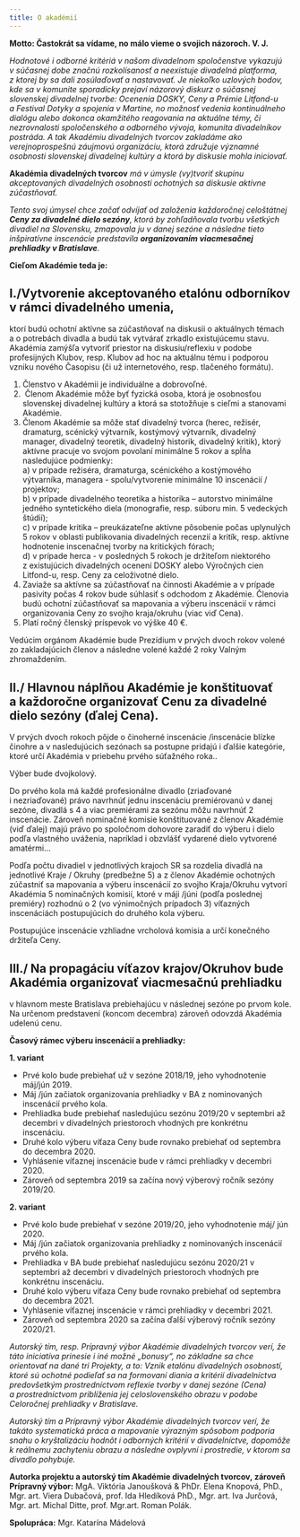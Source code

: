 ```yaml
---
title: O akadémií
---
```

**Motto: Častokrát sa vídame, no málo vieme o svojich názoroch. V. J.**

_Hodnotové i odborné kritériá v našom divadelnom spoločenstve vykazujú v súčasnej dobe značnú rozkolísanosť a neexistuje divadelná platforma, z ktorej by sa dali zosúlaďovať a nastavovať. Je niekoľko uzlových bodov, kde sa v komunite sporadicky prejaví názorový diskurz o súčasnej slovenskej divadelnej tvorbe: Ocenenia DOSKY, Ceny a Prémie Litfond-u a Festival Dotyky a spojenia v Martine, no možnosť vedenia kontinuálneho dialógu alebo dokonca okamžitého reagovania na aktuálne témy, či nezrovnalosti spoločenského a odborného vývoja, komunita divadelníkov postráda. A tak Akadémiu divadelných tvorcov zakladáme ako verejnoprospešnú záujmovú organizáciu, ktorá združuje významné osobnosti slovenskej divadelnej kultúry a ktorá by diskusie mohla iniciovať._

**Akadémia divadelných tvorcov** _má v úmysle (vy)tvoriť skupinu akceptovaných divadelných osobností ochotných sa diskusie aktívne zúčastňovať._

_Tento svoj úmysel chce začať odvíjať od založenia každoročnej celoštátnej **Ceny za divadelné dielo sezóny**, ktorá by zohľadňovala tvorbu všetkých divadiel na Slovensku, zmapovala ju v danej sezóne a následne tieto inšpiratívne inscenácie predstavila **organizovaním viacmesačnej prehliadky v Bratislave**._

**Cieľom Akadémie teda je:**

## I./Vytvorenie akceptovaného etalónu odborníkov v  rámci divadelného umenia,

 ktorí budú ochotní aktívne sa zúčastňovať na diskusii o aktuálnych témach a o potrebách divadla a budú tak vytvárať zrkadlo existujúcemu stavu. Akadémia zamýšľa vytvoriť priestor na diskusiu/reflexiu v podobe profesijných Klubov, resp. Klubov ad hoc na aktuálnu tému i podporou vzniku nového Časopisu (či už internetového, resp. tlačeného formátu).

1. Členstvo v Akadémii je individuálne a dobrovoľné.
2.  Členom Akadémie môže byť fyzická osoba, ktorá je osobnosťou slovenskej divadelnej kultúry a ktorá sa stotožňuje s cieľmi a stanovami Akadémie.
3. Členom Akadémie sa môže stať divadelný tvorca (herec, režisér, dramaturg, scénický výtvarník, kostýmový výtvarník, divadelný manager, divadelný teoretik, divadelný historik, divadelný kritik), ktorý aktívne pracuje vo svojom povolaní minimálne 5 rokov a spĺňa nasledujúce podmienky:\
   a) v prípade režiséra, dramaturga, scénického a kostýmového výtvarníka, managera - spolu/vytvorenie minimálne 10 inscenácií / projektov;\
   b) v prípade divadelného teoretika a historika – autorstvo minimálne jedného syntetického diela (monografie, resp. súboru min. 5 vedeckých štúdií);\
   c) v prípade kritika – preukázateľne aktívne pôsobenie počas uplynulých 5 rokov v oblasti publikovania divadelných recenzií a kritík, resp. aktívne hodnotenie inscenačnej tvorby na kritických fórach; \
   d) v prípade herca - v posledných 5 rokoch je držiteľom niektorého z existujúcich divadelných ocenení DOSKY alebo Výročných cien Litfond-u, resp. Ceny za celoživotné dielo.
4. Zaviaže sa aktívne sa zúčastňovať na činnosti Akadémie a v prípade pasivity počas 4 rokov bude súhlasiť s odchodom z Akadémie. Členovia budú ochotní zúčastňovať sa mapovania a výberu inscenácií v rámci organizovania Ceny zo svojho kraja/okruhu (viac viď Cena).
5. Platí ročný členský príspevok vo výške 40 €.

Vedúcim orgánom Akadémie bude Prezídium v prvých dvoch rokov volené zo zakladajúcich členov a následne volené každé 2 roky Valným zhromaždením.

## II./ Hlavnou náplňou Akadémie je konštituovať a každoročne organizovať Cenu za divadelné dielo sezóny (ďalej Cena).

V prvých dvoch rokoch pôjde o činoherné inscenácie /inscenácie blízke činohre a v nasledujúcich sezónach sa postupne pridajú i ďalšie kategórie, ktoré určí Akadémia v priebehu prvého súťažného roka..

Výber bude dvojkolový.

Do prvého kola má každé profesionálne divadlo (zriaďované i nezriaďované) právo navrhnúť jednu inscenáciu premiérovanú v danej sezóne, divadlá s 4 a viac premiérami za sezónu môžu navrhnúť 2 inscenácie. Zároveň nominačné komisie konštituované z členov Akadémie (viď ďalej) majú právo po spoločnom dohovore zaradiť do výberu i dielo podľa vlastného uváženia, napríklad i obzvlášť vydarené dielo vytvorené amatérmi...

Podľa počtu divadiel v jednotlivých krajoch SR sa rozdelia divadlá na jednotlivé Kraje / Okruhy (predbežne 5) a z členov Akadémie ochotných zúčastniť sa mapovania a výberu inscenácií zo svojho Kraja/Okruhu vytvorí Akadémia 5 nominačných komisií, ktoré v máji /júni (podľa poslednej premiéry) rozhodnú o 2 (vo výnimočných prípadoch 3) víťazných inscenáciách postupujúcich do druhého kola výberu. 

Postupujúce inscenácie vzhliadne vrcholová komisia a určí konečného držiteľa Ceny.

## III./ Na propagáciu víťazov krajov/Okruhov bude Akadémia organizovať viacmesačnú prehliadku

 v hlavnom meste Bratislava prebiehajúcu v následnej sezóne po prvom kole. Na určenom predstavení (koncom decembra) zároveň odovzdá Akadémia udelenú cenu.

**Časový rámec výberu inscenácií a prehliadky:**

**1. variant**

* Prvé kolo bude prebiehať už v sezóne 2018\/19, jeho vyhodnotenie máj/jún 2019.
* Máj /jún začiatok organizovania prehliadky v BA z nominovaných inscenácií prvého kola.
* Prehliadka bude prebiehať nasledujúcu sezónu 2019/20 v septembri až decembri v divadelných priestoroch vhodných pre konkrétnu inscenáciu.
* Druhé kolo výberu víťaza Ceny bude rovnako prebiehať od septembra do decembra 2020.
* Vyhlásenie víťaznej inscenácie bude v rámci prehliadky v decembri 2020.
* Zároveň od septembra 2019 sa začína nový výberový ročník sezóny 2019/20.

**2. variant**

* Prvé kolo bude prebiehať v sezóne 2019/20, jeho vyhodnotenie máj/ jún 2020.
* Máj /jún začiatok organizovania prehliadky z nominovaných inscenácií prvého kola.
* Prehliadka v BA bude prebiehať nasledujúcu sezónu 2020/21 v septembri až decembri  v divadelných priestoroch vhodných pre konkrétnu inscenáciu.
* Druhé kolo výberu víťaza Ceny bude rovnako prebiehať od septembra do decembra 2021.
* Vyhlásenie víťaznej inscenácie v rámci prehliadky v decembri  2021. 
* Zároveň od septembra 2020 sa začína ďalší výberový ročník sezóny 2020/21.

_Autorský tím, resp. Prípravný výbor Akadémie divadelných tvorcov verí, že táto iniciatíva prinesie i iné možné „bonusy“, no základne sa chce orientovať na dané tri Projekty, a to: Vznik etalónu divadelných osobností, ktoré sú ochotné podieľať sa na formovaní diania a kritérií divadelníctva predovšetkým prostredníctvom reflexie tvorby v danej sezóne (Cena) a prostredníctvom priblíženia jej celoslovenského obrazu v podobe Celoročnej prehliadky v Bratislave._

_Autorský tím a Prípravný výbor Akadémie divadelných tvorcov verí, že takáto systematická práca a mapovanie výrazným spôsobom podporia snahu o kryštalizáciu hodnôt i odborných kritérií v divadelníctve, dopomôže k reálnemu zachyteniu obrazu a následne ovplyvní i prostredie, v ktorom sa divadlo pohybuje._

**Autorka projektu a autorský tím Akadémie divadelných tvorcov, zároveň Prípravný výbor:** MgA. Viktória Janoušková & PhDr. Elena Knopová, PhD., Mgr. art. Viera Dubačová, prof. Ida Hledíková PhD., Mgr. art. Iva Jurčová, Mgr. art. Michal Ditte, prof. Mgr.art. Roman Polák. 

**Spolupráca:** Mgr. Katarína Mádelová
